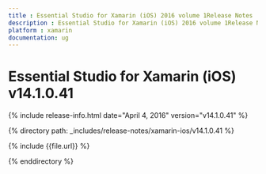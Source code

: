 ```yaml
---
title : Essential Studio for Xamarin (iOS) 2016 volume 1Release Notes
description : Essential Studio for Xamarin (iOS) 2016 volume 1Release Notes
platform : xamarin
documentation: ug
---
```


# Essential Studio for Xamarin (iOS) v14.1.0.41

{% include release-info.html date="April 4, 2016" version="v14.1.0.41" %} 

{% directory path: _includes/release-notes/xamarin-ios/v14.1.0.41 %}

{% include {{file.url}} %}

{% enddirectory %}